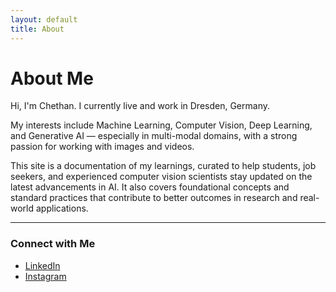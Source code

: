 ```yaml
---
layout: default
title: About
---
```


# About Me

Hi, I'm Chethan. I currently live and work in Dresden, Germany.

My interests include Machine Learning, Computer Vision, Deep Learning, and Generative AI — especially in multi-modal domains, with a strong passion for working with images and videos.

This site is a documentation of my learnings, curated to help students, job seekers, and experienced computer vision scientists stay updated on the latest advancements in AI. It also covers foundational concepts and standard practices that contribute to better outcomes in research and real-world applications.

---

### Connect with Me

- [LinkedIn](https://www.linkedin.com/in/chethan1512/)
- [Instagram](https://www.instagram.com/chethan1512/)
